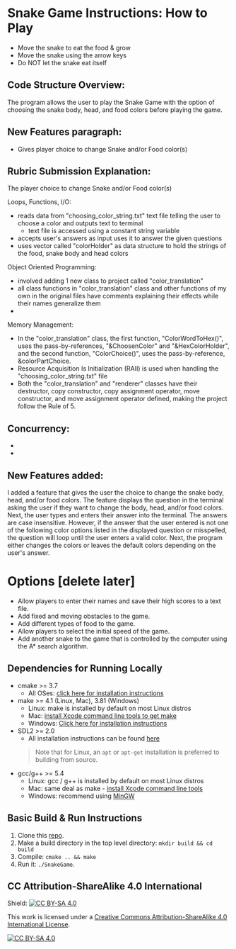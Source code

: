 # Snake Game Instructions: How to Play

* Move the snake to eat the food & grow
* Move the snake using the arrow keys
* Do NOT let the snake eat itself

## Code Structure Overview:
The program allows the user to play the Snake Game with the option of choosing the snake body, head, and food colors before playing the game.

## New Features paragraph:
* Gives player choice to change Snake and/or Food color(s)

## Rubric Submission Explanation:
The player choice to change Snake and/or Food color(s)

Loops, Functions, I/O:
- reads data from "choosing_color_string.txt" text file telling the user to choose a color and outputs text to terminal
  - text file is accessed using a constant string variable 
- accepts user's answers as input uses it to answer the given questions
- uses vector called "colorHolder" as data structure to hold the strings of the food, snake body and head colors

Object Oriented Programming:
- involved adding 1 new class to project called "color_translation"
- all class functions in "color_translation" class and other functions of my own in the original files have comments explaining their effects while their names generalize them
- 

Memory Management:
- In the "color_translation" class, the first function, "ColorWordToHex()", uses the pass-by-references, "&ChoosenColor" and "&HexColorHolder", and the second function, "ColorChoice()", uses the pass-by-reference, &colorPartChoice.
- Resource Acquisition Is Initialization (RAII) is used when handling the "choosing_color_string.txt" file
- Both the "color_translation" and "renderer" classes have their destructor, copy constructor, copy assignment operator, move constructor, and move assignment operator defined, making the project follow the Rule of 5.

Concurrency:
- 
- 
- 

## New Features added:
I added a feature that gives the user the choice to change the snake body, head, and/or food colors. The feature displays the question in the terminal asking the user if they want to change the body, head, and/or food colors. Next, the user types and enters their answer into the terminal. The answers are case insensitive. However, if the answer that the user entered is not one of the following color options listed in the displayed question or misspelled, the question will loop until the user enters a valid color. Next, the program either changes the colors or leaves the default colors depending on the user's answer.

# Options [delete later]
* Allow players to enter their names and save their high scores to a text file.
* Add fixed and moving obstacles to the game.
* Add different types of food to the game.
* Allow players to select the initial speed of the game.
* Add another snake to the game that is controlled by the computer using the A* search algorithm.


## Dependencies for Running Locally
* cmake >= 3.7
  * All OSes: [click here for installation instructions](https://cmake.org/install/)
* make >= 4.1 (Linux, Mac), 3.81 (Windows)
  * Linux: make is installed by default on most Linux distros
  * Mac: [install Xcode command line tools to get make](https://developer.apple.com/xcode/features/)
  * Windows: [Click here for installation instructions](http://gnuwin32.sourceforge.net/packages/make.htm)
* SDL2 >= 2.0
  * All installation instructions can be found [here](https://wiki.libsdl.org/Installation)
  >Note that for Linux, an `apt` or `apt-get` installation is preferred to building from source. 
* gcc/g++ >= 5.4
  * Linux: gcc / g++ is installed by default on most Linux distros
  * Mac: same deal as make - [install Xcode command line tools](https://developer.apple.com/xcode/features/)
  * Windows: recommend using [MinGW](http://www.mingw.org/)

## Basic Build & Run Instructions

1. Clone this [repo](https://github.com/udacity/CppND-Capstone-Snake-Game).
2. Make a build directory in the top level directory: `mkdir build && cd build`
3. Compile: `cmake .. && make`
4. Run it: `./SnakeGame`.


## CC Attribution-ShareAlike 4.0 International


Shield: [![CC BY-SA 4.0][cc-by-sa-shield]][cc-by-sa]

This work is licensed under a
[Creative Commons Attribution-ShareAlike 4.0 International License][cc-by-sa].

[![CC BY-SA 4.0][cc-by-sa-image]][cc-by-sa]

[cc-by-sa]: http://creativecommons.org/licenses/by-sa/4.0/
[cc-by-sa-image]: https://licensebuttons.net/l/by-sa/4.0/88x31.png
[cc-by-sa-shield]: https://img.shields.io/badge/License-CC%20BY--SA%204.0-lightgrey.svg
